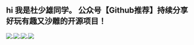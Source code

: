  ## hi 我是杜少雄同学。 公众号【Github推荐】持续分享好玩有趣又沙雕的开源项目！
 
<a href="https://github-readme-stats.vercel.app/api?cache_seconds=1800&username=shaoxiongdu">
  <img align="center" src="https://github-readme-stats.vercel.app/api?hide_title=true&cache_seconds=1800&username=shaoxiongdu&hide_border=false&show_icons=true&include_all_commits=true&count_private=true&theme=buefy&locale=cn&line_height=20" />
</a>
<a href="https://github-readme-stats.vercel.app/api/top-langs/?layout=compact&username=shaoxiongdu">
  <img align="center" src="https://github-readme-stats.vercel.app/api/top-langs/?layout=compact&username=shaoxiongdu&hide_title=true&hide_border=false&line_height=20&theme=flag-india&locale=cn" />
</a>

<a href="https://github-readme-stats.vercel.app/api/wakatime?username=shaoxiongdu">
  <img align="center" src="https://github-readme-stats.vercel.app/api/wakatime?username=shaoxiongdu&layout=compact" />
</a>
<a href="https://github-readme-stats.vercel.app/api/pin/?username=shaoxiongdu&repo=blog">
  <img align="center" src="https://github-readme-stats.vercel.app/api/pin/?username=shaoxiongdu&repo=blog" />
</a>

